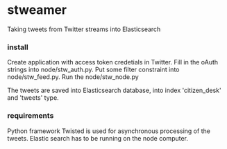 stweamer
========

Taking tweets from Twitter streams into Elasticsearch

### install

Create application with access token credetials in Twitter.
Fill in the oAuth strings into node/stw_auth.py.
Put some filter constraint into node/stw_feed.py.
Run the node/stw_node.py

The tweets are saved into Elasticsearch database,
into index 'citizen_desk' and 'tweets' type.

### requirements

Python framework Twisted is used for asynchronous processing of the tweets.
Elastic search has to be running on the node computer.

